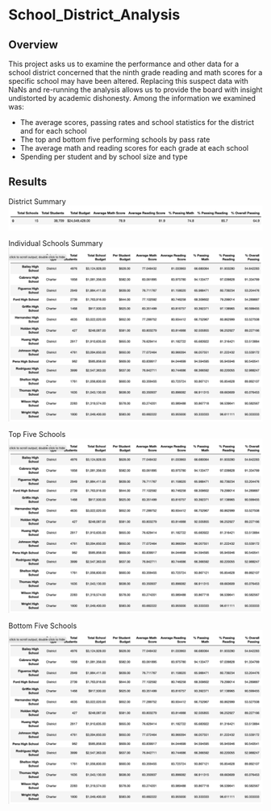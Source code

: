 # School_District_Analysis

## Overview
This project asks us to examine the performance and other data for a school district concerned that the ninth grade reading and math scores for a specific school may have been altered. Replacing this suspect data with NaNs and re-running the analysis allows us to provide the board with insight undistorted by academic dishonesty. Among the information we examined was:

* The average scores, passing rates and school statistics for the district and for each school
* The top and bottom five performing schools by pass rate
* The average math and reading scores for each grade at each school
* Spending per student and by school size and type

## Results

District Summary
![District_Summary](https://github.com/brendan-oi/School_District_Analysis/blob/main/Resources/Screen%20Shot%202022-08-09%20at%2010.47.30%20AM.png)

Individual Schools Summary
![Individual_School_Summary](https://github.com/brendan-oi/School_District_Analysis/blob/main/Resources/Screen%20Shot%202022-08-09%20at%2010.53.02%20AM.png)

Top Five Schools
![Top_Five_Schools](https://github.com/brendan-oi/School_District_Analysis/blob/main/Resources/Screen%20Shot%202022-08-09%20at%2010.53.02%20AM.png)

Bottom Five Schools
![Bottom_Five_Schools](https://github.com/brendan-oi/School_District_Analysis/blob/main/Resources/Screen%20Shot%202022-08-09%20at%2010.53.02%20AM.png)
